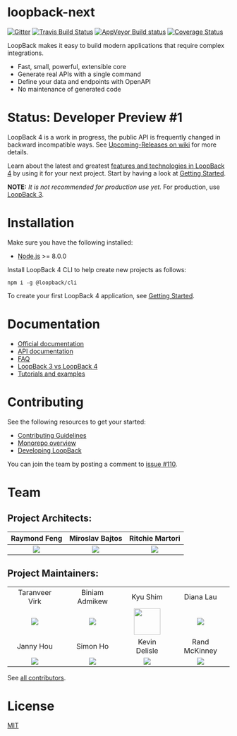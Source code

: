 # loopback-next

[![Gitter](https://img.shields.io/gitter/room/nwjs/nw.js.svg)](https://gitter.im/strongloop/loopback) [![Travis Build Status](https://travis-ci.org/strongloop/loopback-next.svg?branch=master)](https://travis-ci.org/strongloop/loopback-next) [![AppVeyor Build status](https://ci.appveyor.com/api/projects/status/3v1qmusv168a0kb0/branch/master?svg=true)](https://ci.appveyor.com/project/bajtos/loopback-next/branch/master) [![Coverage Status](https://coveralls.io/repos/github/strongloop/loopback-next/badge.svg?branch=master)](https://coveralls.io/github/strongloop/loopback-next?branch=master)

LoopBack makes it easy to build modern applications that require complex integrations.

- Fast, small, powerful, extensible core
- Generate real APIs with a single command
- Define your data and endpoints with OpenAPI
- No maintenance of generated code

# Status: Developer Preview #1

LoopBack 4 is a work in progress, the public API is frequently changed in
backward incompatible ways. See [Upcoming-Releases on wiki](https://github.com/strongloop/loopback-next/wiki/Upcoming-Releases)
for more details.

Learn about the latest and greatest [features and technologies in LoopBack 4](https://loopback.io/doc/en/lb4/Crafting-LoopBack-4.html) by using it for your next project. Start by having a look at [Getting Started](https://loopback.io/doc/en/lb4/Getting-started.html).

**NOTE:** _It is not recommended for production use yet._ For production, use [LoopBack 3](https://loopback.io/doc/en/lb3/index.html).

# Installation

Make sure you have the following installed:

- [Node.js](https://nodejs.org/en/download/) >= 8.0.0

Install LoopBack 4 CLI to help create new projects as follows:

```shell
npm i -g @loopback/cli
```

To create your first LoopBack 4 application, see [Getting Started](http://loopback.io/doc/en/lb4/Getting-started.html).

# Documentation

- [Official documentation](http://loopback.io/doc/en/lb4/)
- [API documentation](http://apidocs.loopback.io/#LoopBack4)
- [FAQ](http://loopback.io/doc/en/lb4/FAQ.html)
- [LoopBack 3 vs LoopBack 4](http://loopback.io/doc/en/lb4/LoopBack-3.x.html)
- [Tutorials and examples](http://loopback.io/doc/en/lb4/Examples-and-tutorials.html)

# Contributing

See the following resources to get your started:

 - [Contributing Guidelines](./docs/CONTRIBUTING.md)
 - [Monorepo overview](./docs/site/MONOREPO.md)
 - [Developing LoopBack](./docs/site/DEVELOPING.md)

You can join the team by posting a comment to [issue #110](https://github.com/strongloop/loopback-next/issues/110).

# Team

## Project Architects:

Raymond Feng|Miroslav Bajtos|Ritchie Martori
:-:|:-:|:-:
[<img src="https://avatars0.githubusercontent.com/u/540892?v=3&s=60">](http://github.com/raymondfeng)|[<img src="https://avatars2.githubusercontent.com/u/1140553?v=3&s=60">](http://github.com/bajtos)|[<img src="https://avatars2.githubusercontent.com/u/462228?v=3&s=60">](http://github.com/ritch)

## Project Maintainers:

|||||
|:-:|:-:|:-:|:-:|
|Taranveer Virk|Biniam Admikew|Kyu Shim|Diana Lau|
|[<img src="https://avatars1.githubusercontent.com/u/3311536?v=3&s=60">](http://github.com/virkt25)|[<img src="https://avatars0.githubusercontent.com/u/13950637?v=3&s=60">](http://github.com/b-admike)|[<img src="https://avatars3.githubusercontent.com/u/18518689?v=3&s=60" height=60>](http://github.com/shimks)|[<img src="https://avatars2.githubusercontent.com/u/25489897?v=3&s=60">](http://github.com/dhmlau)|
|Janny Hou|Simon Ho|Kevin Delisle|Rand McKinney|
|[<img src="https://avatars2.githubusercontent.com/u/12554153?v=3&s=60">](http://github.com/jannyHou)|[<img src="https://avatars1.githubusercontent.com/u/1617364?v=3&s=60">](http://github.com/superkhau)|[<img src="https://avatars3.githubusercontent.com/u/2053534?v=3&s=60">](http://github.com/kjdelisle)|[<img src="https://avatars2.githubusercontent.com/u/2925364?v=3&s=60">](http://github.com/crandmck)|

See [all contributors](https://github.com/strongloop/loopback-next/graphs/contributors).

# License

[MIT](LICENSE)

